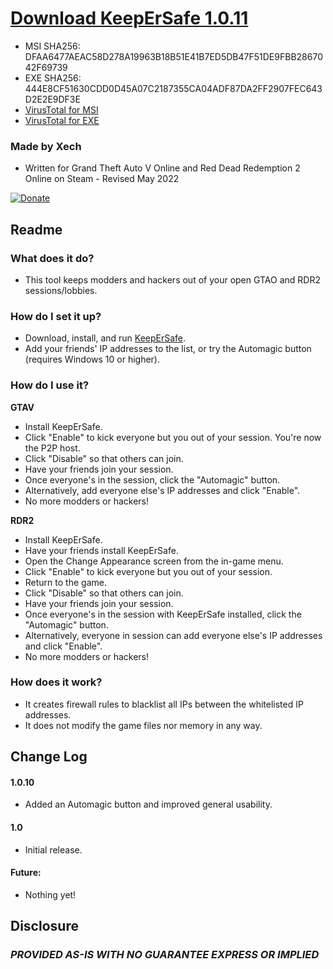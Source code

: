 
# [Download KeepErSafe 1.0.11](https://github.com/Xechorizo/KeepErSafe/releases/download/GTAV/KeepErSafe.msi)
- MSI SHA256: DFAA6477AEAC58D278A19963B18B51E41B7ED5DB47F51DE9FBB2867042F69739
- EXE SHA256: 444E8CF51630CDD0D45A07C2187355CA04ADF87DA2FF2907FEC643D2E2E9DF3E
- [VirusTotal for MSI](https://www.virustotal.com/gui/file/dfaa6477aeac58d278a19963b18b51e41b7ed5db47f51de9fbb2867042f69739?nocache=1)
- [VirusTotal for EXE](https://www.virustotal.com/gui/file/444e8cf51630cdd0d45a07c2187355ca04adf87da2ff2907fec643d2e2e9df3e?nocache=1)

### Made by Xech
- Written for Grand Theft Auto V Online and Red Dead Redemption 2 Online on Steam - Revised May 2022

[![Donate](https://img.shields.io/badge/Donate-PayPal-green.svg)](https://www.paypal.com/cgi-bin/webscr?cmd=_donations&business=Q6EZY28VVDGCL&currency_code=USD&source=url)


## Readme
### What does it do?
- This tool keeps modders and hackers out of your open GTAO and RDR2 sessions/lobbies.

### How do I set it up?
- Download, install, and run [KeepErSafe](https://github.com/Xechorizo/KeepErSafe/blob/master/KeepErSafe.msi).
- Add your friends' IP addresses to the list, or try the Automagic button (requires Windows 10 or higher).

### How do I use it?
__GTAV__
- Install KeepErSafe.
- Click "Enable" to kick everyone but you out of your session. You're now the P2P host.
- Click "Disable" so that others can join.
- Have your friends join your session.
- Once everyone's in the session, click the "Automagic" button.
- Alternatively, add everyone else's IP addresses and click "Enable".
- No more modders or hackers!

__RDR2__
- Install KeepErSafe.
- Have your friends install KeepErSafe.
- Open the Change Appearance screen from the in-game menu.
- Click "Enable" to kick everyone but you out of your session.
- Return to the game.
- Click "Disable" so that others can join.
- Have your friends join your session.
- Once everyone's in the session with KeepErSafe installed, click the "Automagic" button.
- Alternatively, everyone in session can add everyone else's IP addresses and click "Enable".
- No more modders or hackers!

### How does it work?
- It creates firewall rules to blacklist all IPs between the whitelisted IP addresses.
- It does not modify the game files nor memory in any way.

## Change Log

#### 1.0.10
- Added an Automagic button and improved general usability.

#### 1.0
- Initial release.

#### Future:
- Nothing yet!

## Disclosure
### *PROVIDED AS-IS WITH NO GUARANTEE EXPRESS OR IMPLIED*
